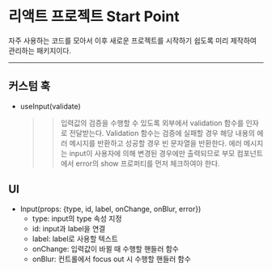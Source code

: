 # 리액트 프로젝트 Start Point

자주 사용하는 코드를 모아서 이후 새로운 프로젝트를 시작하기 쉽도록 미리 제작하여 관리하는 패키지이다.

---

## 커스텀 훅

- useInput(validate)
  > > 입력값의 검증을 수행할 수 있도록 외부에서 validation 함수를 인자로 전달받는다. Validation 함수는 검증에 실패할 경우 해당 내용의 에러 메시지를 반환하고 성공할 경우 빈 문자열을 반환한다. 에러 메시지는 input이 사용자에 의해 변경된 경우에만 출력되므로 부모 컴포넌트에서 error의 show 프로퍼티를 먼저 체크하여야 한다.

## UI

- Input(props: {type, id, label, onChange, onBlur, error})
  - type: input의 type 속성 지정
  - id: input과 label을 연결
  - label: label로 사용할 텍스트
  - onChange: 입력값이 바뀔 때 수행할 핸들러 함수
  - onBlur: 컨트롤에서 focus out 시 수행할 핸들러 함수
